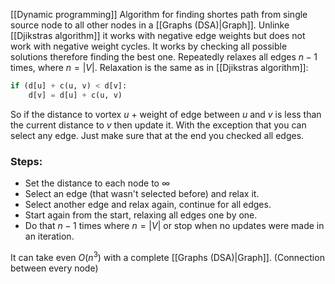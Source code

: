 [[Dynamic programming]] Algorithm for finding shortes path from single source node to all other nodes in a [[Graphs (DSA)|Graph]]. Unlinke [[Djikstras algorithm]] it works with negative edge weights but does not work with negative weight cycles. 
It works by checking all possible solutions therefore finding the best one. Repeatedly relaxes all edges $n-1$ times, where $n = |V|$.
Relaxation is the same as in [[Djikstras algorithm]]:
```python
if (d[u] + c(u, v) < d[v]:
    d[v] = d[u] + c(u, v)
```
So if the distance to vortex $u$ + weight of edge between $u$ and $v$ is less than the current distance to $v$ then update it. With the exception that you can select any edge. Just make sure that at the end you checked all edges.

### Steps:
- Set the distance to each node to $\infty$
- Select an edge (that wasn't selected before) and relax it.
- Select another edge and relax again, continue for all edges.
- Start again from the start, relaxing all edges one by one.
- Do that $n - 1$ times where $n = |V|$ or stop when no updates were made in an iteration.

It can take even $O(n^3)$ with a complete [[Graphs (DSA)|Graph]]. (Connection between every node)
